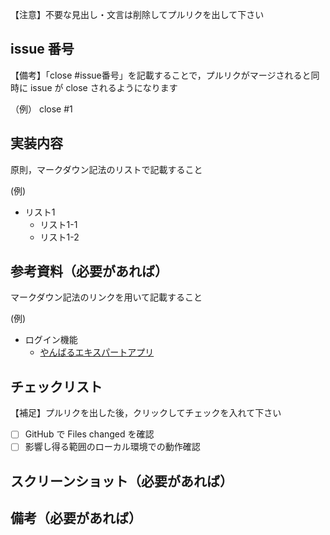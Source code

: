 【注意】不要な見出し・文言は削除してプルリクを出して下さい

## issue 番号

【備考】「close #issue番号」を記載することで，プルリクがマージされると同時に issue が close されるようになります

（例）
close #1

## 実装内容

原則，マークダウン記法のリストで記載すること

(例)

- リスト1
  - リスト1-1
  - リスト1-2  

## 参考資料（必要があれば）

マークダウン記法のリンクを用いて記載すること

(例)

- ログイン機能
  - [やんばるエキスパートアプリ](https://www.yanbaru-code.com/texts/219)

## チェックリスト

【補足】プルリクを出した後，クリックしてチェックを入れて下さい

- [ ] GitHub で Files changed を確認
- [ ] 影響し得る範囲のローカル環境での動作確認

## スクリーンショット（必要があれば）


## 備考（必要があれば）
